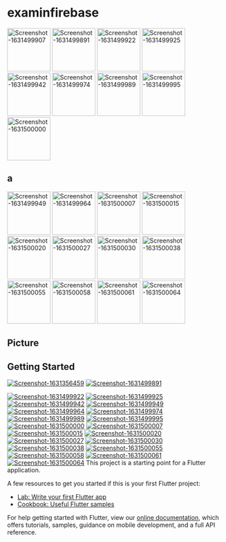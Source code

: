 # examinfirebase

<a href="https://ibb.co/4Y8k8Vr"><img src="https://i.ibb.co/mX9p9cW/Screenshot-1631499907.png" alt="Screenshot-1631499907" border="0" width=100></a>
<a href="https://ibb.co/Mp8rX1G"><img src="https://i.ibb.co/TRK6C0b/Screenshot-1631499891.png" alt="Screenshot-1631499891" border="0" width=100></a>
<a href="https://ibb.co/tMvLcnc"><img src="https://i.ibb.co/27CZPRP/Screenshot-1631499922.png" alt="Screenshot-1631499922" border="0" width=100></a>
<a href="https://ibb.co/5GHMNsn"><img src="https://i.ibb.co/17WvDRd/Screenshot-1631499925.png" alt="Screenshot-1631499925" border="0" width=100></a>
<a href="https://ibb.co/JtNmTmm"><img src="https://i.ibb.co/dMSjvjj/Screenshot-1631499942.png" alt="Screenshot-1631499942" border="0" width=100></a>
<a href="https://ibb.co/FbLcQzv"><img src="https://i.ibb.co/TBxJQtX/Screenshot-1631499974.png" alt="Screenshot-1631499974" border="0" width=100></a>
<a href="https://ibb.co/6ny9PP7"><img src="https://i.ibb.co/X2W0ssr/Screenshot-1631499989.png" alt="Screenshot-1631499989" border="0" width=100></a>
<a href="https://ibb.co/KGDwZL7"><img src="https://i.ibb.co/g7dV1Pw/Screenshot-1631499995.png" alt="Screenshot-1631499995" border="0" width=100></a>
<a href="https://ibb.co/QcnPsXR"><img src="https://i.ibb.co/mBt9QSw/Screenshot-1631500000.png" alt="Screenshot-1631500000" border="0" width=100></a>
## a
<a href="https://ibb.co/GPrrCPW"><img src="https://i.ibb.co/w622p6S/Screenshot-1631499949.png" alt="Screenshot-1631499949" border="0" width=100></a>
<a href="https://ibb.co/FKDWf32"><img src="https://i.ibb.co/R9DSMbf/Screenshot-1631499964.png" alt="Screenshot-1631499964" border="0" width=100></a>
<a href="https://ibb.co/FwBkPqx"><img src="https://i.ibb.co/cFNKmXg/Screenshot-1631500007.png" alt="Screenshot-1631500007" border="0" width=100></a>
<a href="https://ibb.co/X2dnGw9"><img src="https://i.ibb.co/znL3tk1/Screenshot-1631500015.png" alt="Screenshot-1631500015" border="0" width=100></a>
<a href="https://ibb.co/HhKw0JC"><img src="https://i.ibb.co/CPwCqr6/Screenshot-1631500020.png" alt="Screenshot-1631500020" border="0" width=100></a>
<a href="https://ibb.co/xs0DqRc"><img src="https://i.ibb.co/j52Tk1x/Screenshot-1631500027.png" alt="Screenshot-1631500027" border="0" width=100></a>
<a href="https://ibb.co/cxVZsyv"><img src="https://i.ibb.co/wYjP2dL/Screenshot-1631500030.png" alt="Screenshot-1631500030" border="0" width=100></a>
<a href="https://ibb.co/vv5JcX5"><img src="https://i.ibb.co/JFLzc3L/Screenshot-1631500038.png" alt="Screenshot-1631500038" border="0" width=100></a>
<a href="https://ibb.co/w0NXdHj"><img src="https://i.ibb.co/p0v81D5/Screenshot-1631500055.png" alt="Screenshot-1631500055" border="0" width=100></a>
<a href="https://ibb.co/kG0HrwX"><img src="https://i.ibb.co/Pr4mbPg/Screenshot-1631500058.png" alt="Screenshot-1631500058" border="0" width=100></a>
<a href="https://ibb.co/wwksp60"><img src="https://i.ibb.co/nnGCQkg/Screenshot-1631500061.png" alt="Screenshot-1631500061" border="0" width=100></a>
<a href="https://ibb.co/1b01brL"><img src="https://i.ibb.co/521m2r6/Screenshot-1631500064.png" alt="Screenshot-1631500064" border="0" width=100></a>
## Picture
## Getting Started

<a href="https://ibb.co/NschpfW"><img src="https://i.ibb.co/1LFVKBR/Screenshot-1631356459.png" alt="Screenshot-1631356459" border="0"></a>
<a href="https://ibb.co/Mp8rX1G"><img src="https://i.ibb.co/TRK6C0b/Screenshot-1631499891.png" alt="Screenshot-1631499891" border="0"></a>

<a href="https://ibb.co/tMvLcnc"><img src="https://i.ibb.co/27CZPRP/Screenshot-1631499922.png" alt="Screenshot-1631499922" border="0"></a>
<a href="https://ibb.co/5GHMNsn"><img src="https://i.ibb.co/17WvDRd/Screenshot-1631499925.png" alt="Screenshot-1631499925" border="0"></a>
<a href="https://ibb.co/JtNmTmm"><img src="https://i.ibb.co/dMSjvjj/Screenshot-1631499942.png" alt="Screenshot-1631499942" border="0"></a>
<a href="https://ibb.co/GPrrCPW"><img src="https://i.ibb.co/w622p6S/Screenshot-1631499949.png" alt="Screenshot-1631499949" border="0"></a>
<a href="https://ibb.co/FKDWf32"><img src="https://i.ibb.co/R9DSMbf/Screenshot-1631499964.png" alt="Screenshot-1631499964" border="0"></a>
<a href="https://ibb.co/FbLcQzv"><img src="https://i.ibb.co/TBxJQtX/Screenshot-1631499974.png" alt="Screenshot-1631499974" border="0"></a>
<a href="https://ibb.co/6ny9PP7"><img src="https://i.ibb.co/X2W0ssr/Screenshot-1631499989.png" alt="Screenshot-1631499989" border="0"></a>
<a href="https://ibb.co/KGDwZL7"><img src="https://i.ibb.co/g7dV1Pw/Screenshot-1631499995.png" alt="Screenshot-1631499995" border="0"></a>
<a href="https://ibb.co/QcnPsXR"><img src="https://i.ibb.co/mBt9QSw/Screenshot-1631500000.png" alt="Screenshot-1631500000" border="0"></a>
<a href="https://ibb.co/FwBkPqx"><img src="https://i.ibb.co/cFNKmXg/Screenshot-1631500007.png" alt="Screenshot-1631500007" border="0"></a>
<a href="https://ibb.co/X2dnGw9"><img src="https://i.ibb.co/znL3tk1/Screenshot-1631500015.png" alt="Screenshot-1631500015" border="0"></a>
<a href="https://ibb.co/HhKw0JC"><img src="https://i.ibb.co/CPwCqr6/Screenshot-1631500020.png" alt="Screenshot-1631500020" border="0"></a>
<a href="https://ibb.co/xs0DqRc"><img src="https://i.ibb.co/j52Tk1x/Screenshot-1631500027.png" alt="Screenshot-1631500027" border="0"></a>
<a href="https://ibb.co/cxVZsyv"><img src="https://i.ibb.co/wYjP2dL/Screenshot-1631500030.png" alt="Screenshot-1631500030" border="0"></a>
<a href="https://ibb.co/vv5JcX5"><img src="https://i.ibb.co/JFLzc3L/Screenshot-1631500038.png" alt="Screenshot-1631500038" border="0"></a>
<a href="https://ibb.co/w0NXdHj"><img src="https://i.ibb.co/p0v81D5/Screenshot-1631500055.png" alt="Screenshot-1631500055" border="0"></a>
<a href="https://ibb.co/kG0HrwX"><img src="https://i.ibb.co/Pr4mbPg/Screenshot-1631500058.png" alt="Screenshot-1631500058" border="0"></a>
<a href="https://ibb.co/wwksp60"><img src="https://i.ibb.co/nnGCQkg/Screenshot-1631500061.png" alt="Screenshot-1631500061" border="0"></a>
<a href="https://ibb.co/1b01brL"><img src="https://i.ibb.co/521m2r6/Screenshot-1631500064.png" alt="Screenshot-1631500064" border="0"></a>
This project is a starting point for a Flutter application.

A few resources to get you started if this is your first Flutter project:

- [Lab: Write your first Flutter app](https://flutter.dev/docs/get-started/codelab)
- [Cookbook: Useful Flutter samples](https://flutter.dev/docs/cookbook)

For help getting started with Flutter, view our
[online documentation](https://flutter.dev/docs), which offers tutorials,
samples, guidance on mobile development, and a full API reference.
